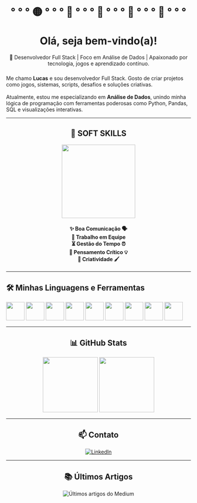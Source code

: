 <h1 align="center">° ° °  🟡 ° ° ° 🍒 ° ° ° 👻 ° ° ° 👻 ° ° ° 🍉 ° ° ° <br><br>Olá, seja bem-vindo(a)!</h1>

<p align="center">🚀 Desenvolvedor Full Stack | Foco em Análise de Dados | Apaixonado por tecnologia, jogos e aprendizado contínuo.</p>

###

<p align="left">
  Me chamo <strong>Lucas</strong> e sou desenvolvedor Full Stack. Gosto de criar projetos como jogos, sistemas, scripts, desafios e soluções criativas.<br><br>
  Atualmente, estou me especializando em <strong>Análise de Dados</strong>, unindo minha lógica de programação com ferramentas poderosas como Python, Pandas, SQL e visualizações interativas.
</p>

---

<h2 align="center">🧠 SOFT SKILLS</h2>

<div align="center">
  <img height="200" src="https://giffiles.alphacoders.com/370/3703.gif" />
</div>

<h4 align="center">
✨ Boa Comunicação 🗣️<br>
🤝 Trabalho em Equipe<br>
⏳ Gestão do Tempo ⏰<br>
🧠 Pensamento Crítico 💡<br>
🎨 Criatividade 🖌️
</h4>

---

<h2 align="left">🛠️ Minhas Linguagens e Ferramentas</h2>

<div align="left">
  <img src="https://cdn.jsdelivr.net/gh/devicons/devicon/icons/html5/html5-original.svg" height="50" />
  <img src="https://cdn.jsdelivr.net/gh/devicons/devicon/icons/css3/css3-original.svg" height="50" />
  <img src="https://cdn.jsdelivr.net/gh/devicons/devicon/icons/javascript/javascript-original.svg" height="50" />
  <img src="https://cdn.jsdelivr.net/gh/devicons/devicon/icons/typescript/typescript-original.svg" height="50" />
  <img src="https://cdn.jsdelivr.net/gh/devicons/devicon/icons/python/python-original.svg" height="50" />
  <img src="https://cdn.jsdelivr.net/gh/devicons/devicon/icons/java/java-original.svg" height="50" />
  <img src="https://cdn.jsdelivr.net/gh/devicons/devicon/icons/cplusplus/cplusplus-original.svg" height="50" />
  <img src="https://cdn.jsdelivr.net/gh/devicons/devicon/icons/mysql/mysql-original.svg" height="50" />
  <img src="https://cdn.jsdelivr.net/gh/devicons/devicon/icons/postgresql/postgresql-original.svg" height="50" />
</div>

---

<h2 align="center">📊 GitHub Stats</h2>

<div align="center">
  <img src="https://github-readme-stats.vercel.app/api?username=LuukaDev&show_icons=true&theme=dracula&include_all_commits=true&count_private=true&hide_border=false" height="150" />
  <img src="https://github-readme-stats.vercel.app/api/top-langs?username=LuukaDev&layout=compact&langs_count=6&theme=dracula&hide_border=false" height="150" />
</div>

---

<h2 align="center">📫 Contato</h2>

<p align="center">
  <a href="https://www.linkedin.com/in/lucasnogsilva/" target="_blank">
    <img src="https://img.shields.io/badge/LinkedIn-blue?style=for-the-badge&logo=linkedin" alt="LinkedIn" />
  </a>
</p>

---


<h2 align="center">📚 Últimos Artigos</h2>

<div align="center">
  <img src="https://github-read-medium-git-main.pahlevikun.vercel.app/latest?limit=4" alt="Últimos artigos do Medium" />
</div>
